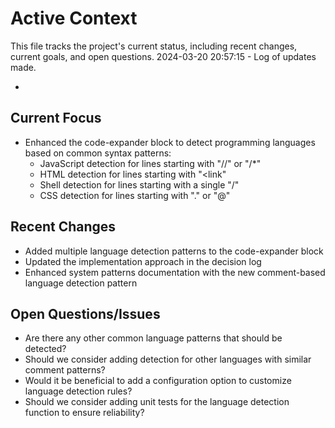 # Active Context

This file tracks the project's current status, including recent changes, current goals, and open questions.
2024-03-20 20:57:15 - Log of updates made.

*

## Current Focus

* Enhanced the code-expander block to detect programming languages based on common syntax patterns:
  * JavaScript detection for lines starting with "//" or "/*"
  * HTML detection for lines starting with "<link"
  * Shell detection for lines starting with a single "/"
  * CSS detection for lines starting with "." or "@"

## Recent Changes

* Added multiple language detection patterns to the code-expander block
* Updated the implementation approach in the decision log
* Enhanced system patterns documentation with the new comment-based language detection pattern

## Open Questions/Issues

* Are there any other common language patterns that should be detected?
* Should we consider adding detection for other languages with similar comment patterns?
* Would it be beneficial to add a configuration option to customize language detection rules?
* Should we consider adding unit tests for the language detection function to ensure reliability?